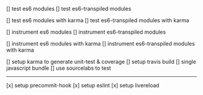 [] test es6 modules
[] test es6-transpiled modules

[] test es6 modules with karma
[] test es6-transpiled modules with karma

[] instrument es6 modules
[] instrument es6-transpiled modules

[] instrument es6 modules with karma
[] instrument es6-transpiled modules with karma

[] setup karma to generate unit-test & coverage
[] setup travis build
[] single javascript bundle
[] use sourcelabs to test

---

[x] setup precommit-hook
[x] setup eslint
[x] setup livereload
